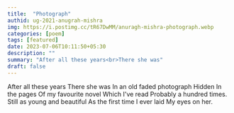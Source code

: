 ```yaml
---
title:  "Photograph"
authid: ug-2021-anugrah-mishra
img: https://i.postimg.cc/tR67DwMM/anuragh-mishra-photograph.webp
categories: [poem]
tags: [featured]
date: 2023-07-06T10:11:50+05:30
description: ""
summary: "After all these years<br>There she was"
draft: false
---
```


After all these years
There she was
In an old faded photograph
Hidden
In the pages 
Of my favourite novel
Which I've read 
Probably a hundred times.
Still as young and beautiful
As the first time I ever laid 
My eyes on her.